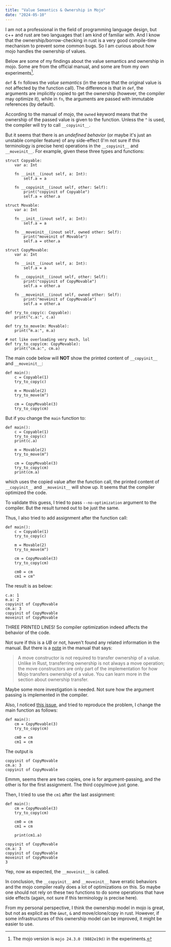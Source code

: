 ```yaml
---
title: "Value Semantics & Ownership in Mojo"
date: "2024-05-10"
---
```


I am not a professional in the field of programming language design, but c++ and rust are two
languages that I am kind of familiar with. And I know that the ownership/borrow-checking in rust is
a very good compile-time mechanism to prevent some common bugs. So I am curious about how mojo
handles the ownership of values.

Below are some of my findings about the value semantics and ownership in mojo. Some are from the
official manual, and some are from my own experiments[^1].

[^1]: The mojo version is `mojo 24.3.0 (9882e19d)` in the experiments.

`def` & `fn` follows the *value semantics* (in the sense that the original value is not affected by the function call). The difference is that in `def`, the arguments are
implicitly copied to get the ownership (however, the compiler may optimize it), while in `fn`, the arguments are passed with immutable
references (by default).

According to the manual of mojo, the `owned` keyword means that the ownership of the passed value is
given to the function. Unless the `^` is used, the compiler will try to call `__copyinit__`.

But it seems that there is an *undefined behavior* (or maybe it's just an unstable compiler feature)
of any side-effect (I'm not sure if this terminology is precise here) operations in the
`__copyinit__` and `__moveinit__`. For example, given these three types and functions:

```mojo
struct Copyable:
    var a: Int

    fn __init__(inout self, a: Int):
        self.a = a

    fn __copyinit__(inout self, other: Self):
        print("copyinit of Copyable")
        self.a = other.a

struct Movable:
    var a: Int

    fn __init__(inout self, a: Int):
        self.a = a

    fn __moveinit__(inout self, owned other: Self):
        print("moveinit of Movable")
        self.a = other.a

struct CopyMovable:
    var a: Int

    fn __init__(inout self, a: Int):
        self.a = a

    fn __copyinit__(inout self, other: Self):
        print("copyinit of CopyMovable")
        self.a = other.a

    fn __moveinit__(inout self, owned other: Self):
        print("moveinit of CopyMovable")
        self.a = other.a

def try_to_copy(c: Copyable):
    print("c.a:", c.a)

def try_to_move(m: Movable):
    print("m.a:", m.a)

# not like overloading very much, lol
def try_to_copy(cm: CopyMovable):
    print("cm.a:", cm.a)
```

The main code below will **NOT** show the printed content of `__copyinit__` and `__moveinit__`:

```mojo
def main():
    c = Copyable(1)
    try_to_copy(c)

    m = Movable(2)
    try_to_move(m^)

    cm = CopyMovable(3)
    try_to_copy(cm)
```

But if you change the `main` function to:

```mojo
def main():
    c = Copyable(1)
    try_to_copy(c)
    print(c.a)

    m = Movable(2)
    try_to_move(m^)

    cm = CopyMovable(3)
    try_to_copy(cm)
    print(cm.a)
```

which uses the copied value after the function call, the printed content of `__copyinit__` and
`__moveinit__` will show up. It seems that the compiler optimized the code.

To validate this guess, I tried to pass `--no-optimization` argument to the compiler. But the result
turned out to be just the same.

Thus, I also tried to add assignment after the function call:

```mojo
def main():
    c = Copyable(1)
    try_to_copy(c)

    m = Movable(2)
    try_to_move(m^)

    cm = CopyMovable(3)
    try_to_copy(cm)

    cm0 = cm
    cm1 = cm^
```

The result is as below:

```text
c.a: 1
m.a: 2
copyinit of CopyMovable
cm.a: 3
copyinit of CopyMovable
moveinit of CopyMovable
```

THREE PRINTED LINES! So compiler optimization indeed affects the behavior of the code.

Not sure if this is a *UB* or not, haven't found any related information in the manual. But there is
a [note](https://docs.modular.com/mojo/manual/lifecycle/life#move-constructor) in the manual that
says:

> A move constructor is not required to transfer ownership of a value. Unlike in Rust, transferring
> ownership is not always a move operation; the move constructors are only part of the
> implementation for how Mojo transfers ownership of a value. You can learn more in the section
> about ownership transfer.

Maybe some more investigation is needed. Not sure how the argument passing is implemented in the
compiler.

Also, I noticed [this issue](https://github.com/modularml/mojo/issues/1529), and tried to reproduce
the problem, I change the main function as follows:

```mojo
def main():
    cm = CopyMovable(3)
    try_to_copy(cm)

    cm0 = cm
    cm1 = cm
```

The output is

```text
copyinit of CopyMovable
cm.a: 3
copyinit of CopyMovable
```

Emmm, seems there are two copies, one is for argument-passing, and the other is for the first
assignment. The third copy/move just gone.

Then, I tried to use the `cm1` after the last assignment:

```mojo
def main():
    cm = CopyMovable(3)
    try_to_copy(cm)

    cm0 = cm
    cm1 = cm

    print(cm1.a)
```

```text
copyinit of CopyMovable
cm.a: 3
copyinit of CopyMovable
moveinit of CopyMovable
3
```

Yep, now as expected, the `__moveinit__` is called.

In conclusion, the `__copyinit__` and `__moveinit__` have erratic behaviors and the mojo compiler
really does a lot of optimizations on this. So maybe one should not rely on these two functions to
do some operations that have side effects (again, not sure if this terminology is precise here).

From my personal perspective, I think the ownership model in mojo is great, but not as explicit as
the `&mut`, `&` and move/clone/copy in rust. However, if some infrastructures of this ownership
model can be improved, it might be easier to use.
